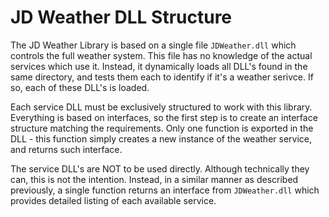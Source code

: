 # JD Weather DLL Structure

The JD Weather Library is based on a single file `JDWeather.dll` which controls the full weather system. This file has no knowledge of the actual services which use it. Instead, it dynamically loads all DLL's found in the same directory, and tests them each to identify if it's a weather serivce. If so, each of these DLL's is loaded.

Each service DLL must be exclusively structured to work with this library. Everything is based on interfaces, so the first step is to create an interface structure matching the requirements. Only one function is exported in the DLL - this function simply creates a new instance of the weather service, and returns such interface.

The service DLL's are NOT to be used directly. Although technically they can, this is not the intention. Instead, in a similar manner as described previously, a single function returns an interface from `JDWeather.dll` which provides detailed listing of each available service.
